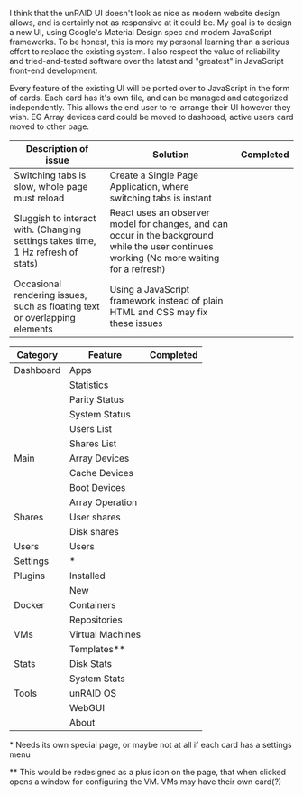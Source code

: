 I think that the unRAID UI doesn't look as nice as modern website design allows, and is certainly not as responsive at it could be. My goal is to design a new UI, using Google's Material Design spec and modern JavaScript frameworks. 
To be honest, this is more my personal learning than a serious effort to replace the existing system. I also respect the value of reliability and tried-and-tested software over the latest and "greatest" in JavaScript front-end development.

Every feature of the existing UI will be ported over to JavaScript in the form of cards. Each card has it's own file, and can be managed and categorized independently. This allows the end user to re-arrange their UI however they wish. EG Array devices card could be moved to dashboad, active users card moved to other page.

| Description of issue | Solution | Completed |
| --- | --- | --- |
| Switching tabs is slow, whole page must reload | Create a Single Page Application, where switching tabs is instant | |
| Sluggish to interact with. (Changing settings takes time, 1 Hz refresh of stats) | React uses an observer model for changes, and can occur in the background while the user continues working (No more waiting for a refresh) | |
| Occasional rendering issues, such as floating text or overlapping elements | Using a JavaScript framework instead of plain HTML and CSS may fix these issues | |


| Category | Feature | Completed |
| --- | --- | --- |
| Dashboard | Apps | |
|  | Statistics | |
|  | Parity Status | |
|  | System Status | |
|  | Users List | |
|  | Shares List | |
| Main | Array Devices | |
| | Cache Devices | |
| | Boot Devices | |
| | Array Operation | |
| Shares | User shares | |
| | Disk shares | |
| Users | Users | | 
| Settings | \* | |
| Plugins | Installed | |
| | New | |
| Docker | Containers | |
| | Repositories | |
| VMs | Virtual Machines | | 
| | Templates\*\* | |
| Stats | Disk Stats | | 
| | System Stats | |
| Tools | unRAID OS | |
| | WebGUI | |
| | About | |

\* Needs its own special page, or maybe not at all if each card has a settings menu

\*\* This would be redesigned as a plus icon on the page, that when clicked opens a window for configuring the VM. VMs may have their own card(?)
